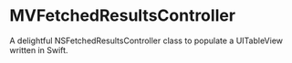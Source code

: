 MVFetchedResultsController
==========================

A delightful NSFetchedResultsController class to populate a UITableView written in Swift.
